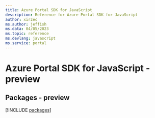 ```yaml
---
title: Azure Portal SDK for JavaScript
description: Reference for Azure Portal SDK for JavaScript
author: xirzec
ms.author: jeffish
ms.data: 04/05/2023
ms.topic: reference
ms.devlang: javascript
ms.service: portal
---
```

# Azure Portal SDK for JavaScript - preview
## Packages - preview
[!INCLUDE [packages](portal-index.md)]
